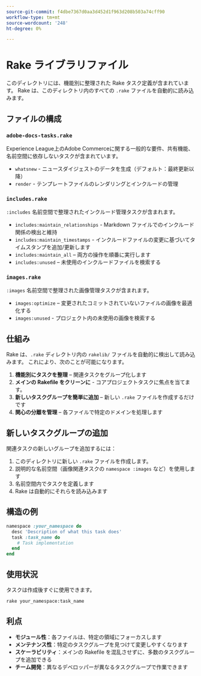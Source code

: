 ```yaml
---
source-git-commit: f4dbe7367d0aa3d452d1f963d208b503a74cff90
workflow-type: tm+mt
source-wordcount: '248'
ht-degree: 0%

---
```

# Rake ライブラリファイル

このディレクトリには、機能別に整理された Rake タスク定義が含まれています。 Rake は、このディレクトリ内のすべての `.rake` ファイルを自動的に読み込みます。

## ファイルの構成

### `adobe-docs-tasks.rake`

Experience League上のAdobe Commerceに関する一般的な要件、共有機能、名前空間に依存しないタスクが含まれています。

- `whatsnew` - ニュースダイジェストのデータを生成（デフォルト：最終更新以降）
- `render` - テンプレートファイルのレンダリングとインクルードの管理

### `includes.rake`

`:includes` 名前空間で整理されたインクルード管理タスクが含まれます。

- `includes:maintain_relationships` - Markdown ファイルでのインクルード関係の検出と維持
- `includes:maintain_timestamps` - インクルードファイルの変更に基づいてタイムスタンプを追加/更新します
- `includes:maintain_all` – 両方の操作を順番に実行します
- `includes:unused` – 未使用のインクルードファイルを検索する

### `images.rake`

`:images` 名前空間で整理された画像管理タスクが含まれます。

- `images:optimize` – 変更されたコミットされていないファイルの画像を最適化する
- `images:unused` - プロジェクト内の未使用の画像を検索する

## 仕組み

Rake は、`.rake` ディレクトリ内の `rakelib/` ファイルを自動的に検出して読み込みます。 これにより、次のことが可能になります。

1. **機能別にタスクを整理** – 関連タスクをグループ化します
2. **メインの Rakefile をクリーンに** - コアプロジェクトタスクに焦点を当てます。
3. **新しいタスクグループを簡単に追加** – 新しい `.rake` ファイルを作成するだけです
4. **関心の分離を管理** – 各ファイルで特定のドメインを処理します

## 新しいタスクグループの追加

関連タスクの新しいグループを追加するには：

1. このディレクトリに新しい `.rake` ファイルを作成します。
2. 説明的な名前空間（画像関連タスクの `namespace :images` など）を使用します
3. 名前空間内でタスクを定義します
4. Rake は自動的にそれらを読み込みます

## 構造の例

```ruby
namespace :your_namespace do
  desc 'Description of what this task does'
  task :task_name do
    # Task implementation
  end
end
```

## 使用状況

タスクは作成後すぐに使用できます。

```bash
rake your_namespace:task_name
```

## 利点

- **モジュール性**：各ファイルは、特定の領域にフォーカスします
- **メンテナンス性**：特定のタスクグループを見つけて変更しやすくなります
- **スケーラビリティ**：メインの Rakefile を混乱させずに、多数のタスクグループを追加できる
- **チーム開発**：異なるデベロッパーが異なるタスクグループで作業できます
